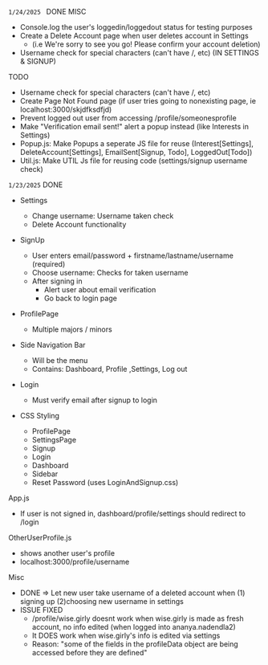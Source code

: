 ```1/24/2025 ```
DONE
MISC
- Console.log the user's loggedin/loggedout status for testing purposes
- Create a Delete Account page when user deletes account in Settings
  - (i.e We're sorry to see you go! Please confirm your account deletion)
- Username check for special characters (can't have /, etc) (IN SETTINGS & SIGNUP)

TODO
- Username check for special characters (can't have /, etc)
- Create Page Not Found page (if user tries going to nonexisting page, ie localhost:3000/skjdfksdfjd)
- Prevent logged out user from accessing /profile/someonesprofile
- Make "Verification email sent!" alert a popup instead (like Interests in Settings)
- Popup.js: Make Popups a seperate JS file for reuse (Interest[Settings], DeleteAccount[Settings], EmailSent[Signup, Todo], LoggedOut[Todo])
- Util.js: Make UTIL Js file for reusing code (settings/signup username check)


```1/23/2025```
DONE
- Settings 
  - Change username: Username taken check
  - Delete Account functionality

- SignUp 
  - User enters email/password + firstname/lastname/username (required)
  - Choose username: Checks for taken username
  - After signing in 
    - Alert user about email verification
    - Go back to login page
  
- ProfilePage
  - Multiple majors / minors

- Side Navigation Bar
  - Will be the menu
  - Contains: Dashboard, Profile ,Settings, Log out

- Login
  - Must verify email after signup to login 
  
- CSS Styling
  - ProfilePage
  - SettingsPage
  - Signup 
  - Login
  - Dashboard
  - Sidebar
  - Reset Password (uses LoginAndSignup.css)

App.js
  - If user is not signed in, dashboard/profile/settings should redirect to /login

OtherUserProfile.js
  - shows another user's profile
  - localhost:3000/profile/username

Misc
- DONE => Let new user take username of a deleted account when (1) signing up (2)choosing new username in settings
- ISSUE FIXED
  - /profile/wise.girly doesnt work when wise.girly is made as fresh account, no info edited (when logged into ananya.nadendla2)
  - It DOES work when wise.girly's info is edited via settings
  - Reason: "some of the fields in the profileData object are being accessed before they are defined"